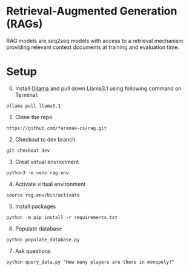 # Retrieval-Augmented Generation (RAGs)
RAG models are seq2seq models with access to a retrieval mechanism providing relevant context documents at training and evaluation time.

# Setup
0. Install [Ollama](https://ollama.com/download) and pull down Llama3.1 using following command on Terminal:
```
ollama pull llama3.1
```
1. Clone the repo
```
https://github.com/faranak-cs/rag.git
```
2. Checkout to dev branch
```
git checkout dev
```
3. Creat virtual envrionment
```
python3 -m venv rag.env
```
4. Activate virtual environment
```
source rag.env/bin/activate
```
5. Install packages
```
python -m pip install -r requirements.txt
```
6. Populate database
```
python populate_database.py
```
7. Ask questions
```
python query_data.py "How many players are there in monopoly?"
```
